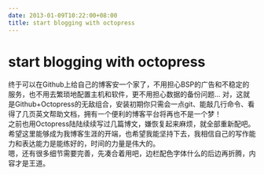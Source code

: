 ```yaml
---
date: 2013-01-09T10:22:00+08:00
title: start blogging with octopress
---
```


# start blogging with octopress

终于可以在Github上给自己的博客安一个家了，不用担心BSP的广告和不稳定的服务，也不用去繁琐地配置主机和软件，更不用担心数据的备份问题... 对，这就是Github+Octopress的无敌组合，安装初期你只需会一点git、能敲几行命令、看得了几页英文帮助文档，拥有一个便利的博客平台将再也不是一个梦！  
之前也用Octopress陆陆续续写过几篇博文，嫌恢复起来麻烦，就全部重新配吧。希望这里能够成为我博客生涯的开端，也希望我能坚持下去，我相信自己的写作能力和表达能力是能练好的，时间的力量是伟大的。  
嗯，还有很多细节需要完善，先凑合着用吧，边栏配色字体什么的后边再折腾，内容才是王道。